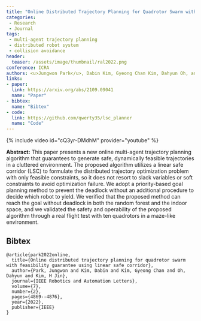 ```yaml
---
title: "Online Distributed Trajectory Planning for Quadrotor Swarm with Feasibility Guarantee using Linear Safe Corridor"
categories:
 - Research
 - Journal
tags:
 - multi-agent trajectory planning
 - distributed robot system
 - collision avoidance
header:
  teaser: /assets/image/thumbnail/ral2022.png
conference: ICRA
authors: <u>Jungwon Park</u>, Dabin Kim, Gyeong Chan Kim, Dahyun Oh, and H. Jin Kim
links:
- paper:
  link: https://arxiv.org/abs/2109.09041
  name: "Paper"
- bibtex:
  name: "Bibtex"
- code:
  link: https://github.com/qwerty35/lsc_planner
  name: "Code"
---
```

{% include video id="cQ3yr-DMdhM" provider="youtube" %}

**Abstract:** This paper presents a new online multi-agent trajectory planning algorithm that guarantees to generate safe, dynamically feasible trajectories in a cluttered environment. The proposed algorithm utilizes a linear safe corridor (LSC) to formulate the distributed trajectory optimization problem with only feasible constraints, so it does not resort to slack variables or soft constraints to avoid optimization failure. We adopt a priority-based goal planning method to prevent the deadlock without an additional procedure to decide which robot to yield. We verified that the proposed method can reach the goal without deadlock in both the random forest and the indoor space, and we validated the safety and operability of the proposed algorithm through a real flight test with ten quadrotors in a maze-like environment.

## Bibtex <a id="bibtex"></a>
```
@article{park2022online,
  title={Online distributed trajectory planning for quadrotor swarm with feasibility guarantee using linear safe corridor},
  author={Park, Jungwon and Kim, Dabin and Kim, Gyeong Chan and Oh, Dahyun and Kim, H Jin},
  journal={IEEE Robotics and Automation Letters},
  volume={7},
  number={2},
  pages={4869--4876},
  year={2022},
  publisher={IEEE}
}
```



